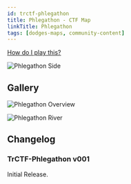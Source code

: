 ```yaml
---
id: trctf-phlegathon
title: Phlegathon - CTF Map
linkTitle: Phlegathon
tags: [dodges-maps, community-content]
---
```

[How do I play this?](/docs/guide-install-setup#playing-community-maps)

![Phlegathon Side](/img/maps/phlegathon-side.png)

## Gallery
![Phlegathon Overview](/img/maps/phlegathon-overview.png)

![Phlegathon River](/img/maps/phlegathon-river.png)

## Changelog
### TrCTF-Phlegathon v001
Initial Release.